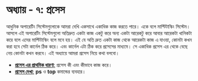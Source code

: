 # অধ্যায় - ৭: প্রসেস #

আধুনিক অপারেটিং সিস্টেমগুলোকে আমরা দেখি একসাথে একাধিক কাজ করতে পারে। একে বলে মাল্টিটাস্কিং সিস্টেম।
আসলে এই অপারেটিং সিস্টেমগুলো অতিদ্রুত একটা কাজ একটু করে অন্য একটা আরেকটু করে আবার আরেকটা খানিকটা করে বলে এদের মাল্টিটাস্কিং বলে মনে হয়। এই যে অতি দ্রুত একটা কাজ থেকে আরেকটা কাজ এ যাওয়া, কোনটা কখন করা হবে সেটা কার্নেল ঠিক করে। এবং কার্নেল এটা ঠিক করে প্রসেসের মাধ্যমে। সে একাধিক প্রসেস এর থেকে বেছে নেয় কোনটা কখন করবে। এই অধ্যায়ে আমরা প্রসেস নিয়ে কথা বলবো।

*  [**প্রসেস এর প্রাথমিক ধারণা**:](1.7.1.processing.md) প্রসেস কী এবং কীভাবে কাজ করে।
*  [**প্রসেস দেখা**:](1.7.2.viewprocess.md) **ps** ও **top** কমান্ডের ব্যবহার।